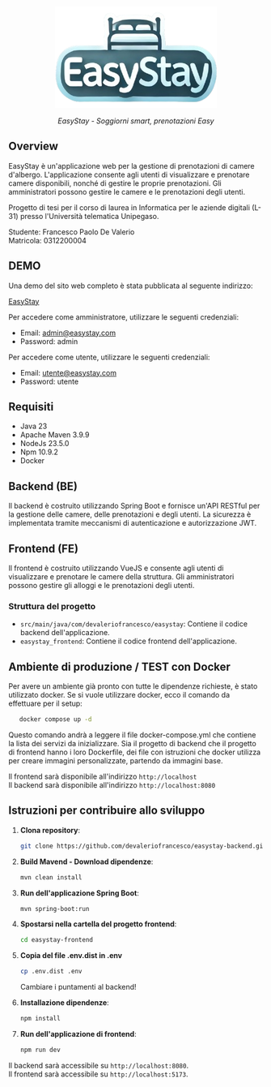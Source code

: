 <p align="center">
  <img src="https://github.com/devaleriofrancesco/easystay/blob/master/easystay-frontend/src/assets/images/logo2.png?raw=true" alt="Sublime's custom image"/>
</p>

<p align="center">
    <i>EasyStay - Soggiorni smart, prenotazioni Easy</i>
</p>

## Overview

EasyStay è un'applicazione web per la gestione di prenotazioni di camere d'albergo. L'applicazione consente agli utenti di visualizzare e prenotare camere disponibili, nonché di gestire le proprie prenotazioni. Gli amministratori possono gestire le camere e le prenotazioni degli utenti.

Progetto di tesi per il corso di laurea in Informatica per le aziende digitali (L-31) presso l'Università telematica Unipegaso.

Studente: Francesco Paolo De Valerio  
Matricola: 0312200004

## DEMO
Una demo del sito web completo è stata pubblicata al seguente indirizzo:

[EasyStay](https://easystay.francescodevalerio.com)

Per accedere come amministratore, utilizzare le seguenti credenziali:
- Email: admin@easystay.com
- Password: admin

Per accedere come utente, utilizzare le seguenti credenziali:
- Email: utente@easystay.com
- Password: utente

## Requisiti
- Java 23
- Apache Maven 3.9.9
- NodeJs 23.5.0
- Npm 10.9.2
- Docker

## Backend (BE)

Il backend è costruito utilizzando Spring Boot e fornisce un'API RESTful per la gestione delle camere, delle prenotazioni e degli utenti.
La sicurezza è implementata tramite meccanismi di autenticazione e autorizzazione JWT.

## Frontend (FE)
Il frontend è costruito utilizzando VueJS e consente agli utenti di visualizzare e prenotare le camere della struttura. Gli amministratori possono gestire gli alloggi e le prenotazioni degli utenti.

### Struttura del progetto

- `src/main/java/com/devaleriofrancesco/easystay`: Contiene il codice backend dell'applicazione.
- `easystay_frontend`: Contiene il codice frontend dell'applicazione.

## Ambiente di produzione / TEST con Docker

Per avere un ambiente già pronto con tutte le dipendenze richieste, è stato utilizzato docker. Se si vuole utilizzare docker, ecco il comando da effettuare per il setup:

 ```sh
    docker compose up -d
```

Questo comando andrà a leggere il file docker-compose.yml che contiene la lista dei servizi da inizializzare. Sia il progetto di backend che il progetto di frontend hanno i loro Dockerfile, dei file con istruzioni che docker utilizza per creare immagini personalizzate, partendo da immagini base.

Il frontend sarà disponibile all'indirizzo `http://localhost`  
Il backend sarà disponibile all'indirizzo `http://localhost:8080`

## Istruzioni per contribuire allo sviluppo

1. **Clona repository**:
    ```sh
    git clone https://github.com/devaleriofrancesco/easystay-backend.git
    ```

2. **Build Mavend - Download dipendenze**:
    ```sh
    mvn clean install
    ```

3. **Run dell'applicazione Spring Boot**:
    ```sh
    mvn spring-boot:run
    ```

4. **Spostarsi nella cartella del progetto frontend**:
    ```sh
    cd easystay-frontend
    ```

5. **Copia del file .env.dist in .env**
    ```sh
    cp .env.dist .env
    ```
   Cambiare i puntamenti al backend!

5. **Installazione dipendenze**:
    ```sh
    npm install
    ```

6. **Run dell'applicazione di frontend**:
    ```sh
    npm run dev
    ```

Il backend sarà accessibile su `http://localhost:8080`.  
Il frontend sarà accessibile su `http://localhost:5173`.